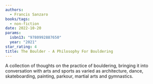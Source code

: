 ```yaml
---
authors:
  - Francis Sanzaro
books/tags:
  - non-fiction
date: 2022-10-20
params:
  isbn13: "9780992887650"
  year: "2021"
star_rating: 4
title: The Boulder - A Philosophy For Bouldering
---
```


A collection of thoughts on the practice of bouldering, bringing it into
conversation with arts and sports as varied as architecture, dance,
skateboarding, painting, parkour, martial arts and gymnastics.

<!--more-->
